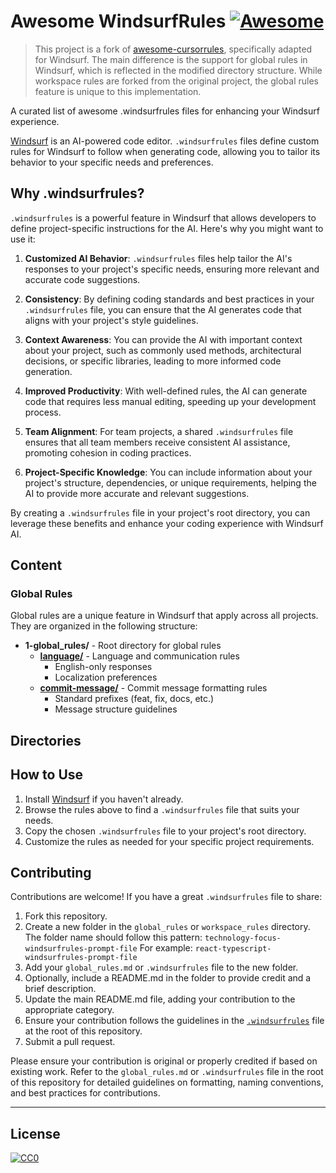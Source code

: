 # Awesome WindsurfRules [![Awesome](https://cdn.rawgit.com/sindresorhus/awesome/d7305f38d29fed78fa85652e3a63e154dd8e8829/media/badge.svg)](https://github.com/sindresorhus/awesome)

> This project is a fork of [awesome-cursorrules](https://github.com/PatrickJS/awesome-cursorrules), specifically adapted for Windsurf. The main difference is the support for global rules in Windsurf, which is reflected in the modified directory structure. While workspace rules are forked from the original project, the global rules feature is unique to this implementation.

A curated list of awesome .windsurfrules files for enhancing your Windsurf experience.

[Windsurf](https://codeium.com/windsurf) is an AI-powered code editor. `.windsurfrules` files define custom rules for Windsurf to follow when generating code, allowing you to tailor its behavior to your specific needs and preferences.

## Why .windsurfrules?

`.windsurfrules` is a powerful feature in Windsurf that allows developers to define project-specific instructions for the AI. Here's why you might want to use it:

1. **Customized AI Behavior**: `.windsurfrules` files help tailor the AI's responses to your project's specific needs, ensuring more relevant and accurate code suggestions.

2. **Consistency**: By defining coding standards and best practices in your `.windsurfrules` file, you can ensure that the AI generates code that aligns with your project's style guidelines.

3. **Context Awareness**: You can provide the AI with important context about your project, such as commonly used methods, architectural decisions, or specific libraries, leading to more informed code generation.

4. **Improved Productivity**: With well-defined rules, the AI can generate code that requires less manual editing, speeding up your development process.

5. **Team Alignment**: For team projects, a shared `.windsurfrules` file ensures that all team members receive consistent AI assistance, promoting cohesion in coding practices.

6. **Project-Specific Knowledge**: You can include information about your project's structure, dependencies, or unique requirements, helping the AI to provide more accurate and relevant suggestions.

By creating a `.windsurfrules` file in your project's root directory, you can leverage these benefits and enhance your coding experience with Windsurf AI.

## Content

### Global Rules
Global rules are a unique feature in Windsurf that apply across all projects. They are organized in the following structure:

- **1-global_rules/** - Root directory for global rules
  - [**language/**](./rules/global_rules/global-en-language) - Language and communication rules
    - English-only responses
    - Localization preferences
  - [**commit-message/**](./rules/global_rules/global-commit-message) - Commit message formatting rules
    - Standard prefixes (feat, fix, docs, etc.)
    - Message structure guidelines

## Directories

## How to Use
1. Install [Windsurf](https://codeium.com/windsurf) if you haven't already.
2. Browse the rules above to find a `.windsurfrules` file that suits your needs.
3. Copy the chosen `.windsurfrules` file to your project's root directory.
4. Customize the rules as needed for your specific project requirements.


## Contributing

Contributions are welcome! If you have a great `.windsurfrules` file to share:

1. Fork this repository.
2. Create a new folder in the `global_rules` or `workspace_rules` directory. The folder name should follow this pattern:
   `technology-focus-windsurfrules-prompt-file`
   For example: `react-typescript-windsurfrules-prompt-file`
3. Add your `global_rules.md` or `.windsurfrules` file to the new folder.
4. Optionally, include a README.md in the folder to provide credit and a brief description.
5. Update the main README.md file, adding your contribution to the appropriate category.
6. Ensure your contribution follows the guidelines in the [`.windsurfrules`](./.windsurfrules) file at the root of this repository.
7. Submit a pull request.

Please ensure your contribution is original or properly credited if based on existing work. Refer to the `global_rules.md` or `.windsurfrules` file in the root of this repository for detailed guidelines on formatting, naming conventions, and best practices for contributions.

---

## License

[![CC0](https://licensebuttons.net/p/zero/1.0/88x31.png)](https://creativecommons.org/publicdomain/zero/1.0/)
